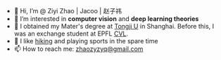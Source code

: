 - 👋 Hi, I’m @ Ziyi Zhao | Jacoo |  赵子祎
- 👀 I’m interested in **computer vision** and **deep learning theories**
- 🌱 I obtained my Mater's degree at [Tongji U](https://www.tongji.edu.cn/) in Shanghai. Before this, I was an exchange student at EPFL [CVL](https://www.epfl.ch/labs/cvlab/).
- 💞️ I like [hiking](https://www.google.com/maps/d/edit?mid=1PYZJQ7GRWiAlec0Dga-B19Mlp9S-Np9R&usp=sharing) and playing sports in the spare time
- 📫 How to reach me: zhaozyzyq@gmail.com

<!---
Jacoo-Zhao/Jacoo-Zhao is a ✨ special ✨ repository because its `README.md` (this file) appears on your GitHub profile.
You can click the Preview link to take a look at your changes.
--->
